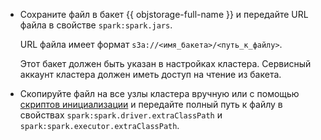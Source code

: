* Сохраните файл в бакет {{ objstorage-full-name }} и передайте URL файла в свойстве `spark:spark.jars`.

    URL файла имеет формат `s3a://<имя_бакета>/<путь_к_файлу>`.

    Этот бакет должен быть указан в настройках кластера. Сервисный аккаунт кластера должен иметь доступ на чтение из бакета.

* Скопируйте файл на все узлы кластера вручную или с помощью [скриптов инициализации](../../data-proc/concepts/init-action.md) и передайте полный путь к файлу в свойствах `spark:spark.driver.extraClassPath` и `spark:spark.executor.extraClassPath`.
